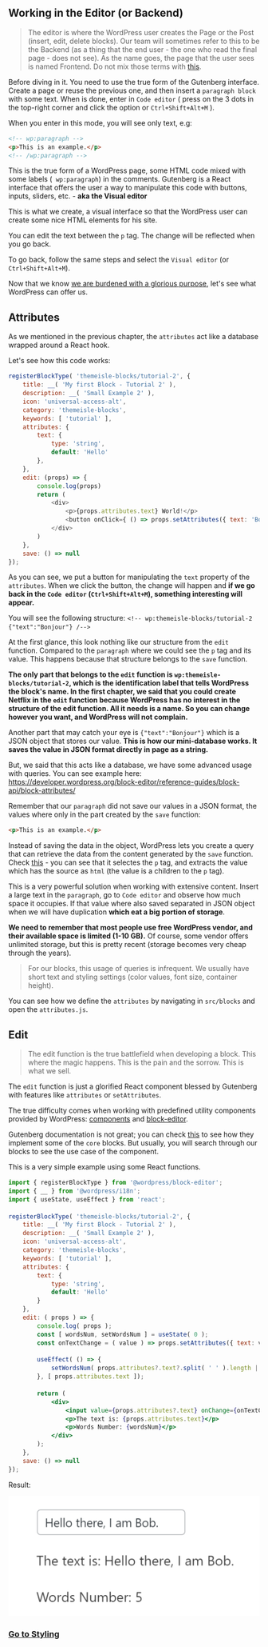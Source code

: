 ## Working in the Editor (or Backend)
> The editor is where the WordPress user creates the Page or the Post (insert, edit, delete blocks). Our team will sometimes refer to this to be the Backend (as a thing that the end user - the one who read the final page - does not see). As the name goes, the page that the user sees is named Frontend. Do not mix those terms with [this](https://en.wikipedia.org/wiki/Front_end_and_back_end).

Before diving in it. You need to use the true form of the Gutenberg interface. Create a page or reuse the previous one, and then insert a `paragraph block` with some text. When is done, enter in `Code editor` ( press on the 3 dots in the top-right corner and click the option or `Ctrl+Shift+Alt+M` ).

When you enter in this mode, you will see only text, e.g:
```html
<!-- wp:paragraph -->
<p>This is an example.</p>
<!-- /wp:paragraph -->
```
This is the true form of a WordPress page, some HTML code mixed with some labels (` wp:paragraph`) in the comments. Gutenberg is a React interface that offers the user a way to manipulate this code with buttons, inputs, sliders, etc. - **aka the Visual editor**

This is what we create, a visual interface so that the WordPress user can create some nice HTML elements for his site.

You can edit the text between the `p` tag. The change will be reflected when you go back. 

To go back, follow the same steps and select the `Visual editor` (or `Ctrl+Shift+Alt+M`).

Now that we know [we are burdened with a glorious purpose](https://en.wikipedia.org/wiki/Glorious_Purpose), let's see what WordPress can offer us.

## Attributes

As we mentioned in the previous chapter, the `attributes` act like a database wrapped around a React hook.

Let's see how this code works:

```javascript
registerBlockType( 'themeisle-blocks/tutorial-2', {
	title: __( 'My first Block - Tutorial 2' ),
	description: __( 'Small Example 2' ),
	icon: 'universal-access-alt',
	category: 'themeisle-blocks', 
	keywords: [ 'tutorial' ],
	attributes: { 
		text: {
			type: 'string',
			default: 'Hello'
		},
	},
	edit: (props) => { 
		console.log(props)
		return (
			<div>
				<p>{props.attributes.text} World!</p>
				<button onClick={ () => props.setAttributes({ text: 'Bonjour'})}> Click to change </button>
			</div>
		)
	}, 
	save: () => null 
});
```

As you can see, we put a button for manipulating the `text` property of the `attributes`. When we click the button, the change will happen and **if we go back in the `Code editor` (`Ctrl+Shift+Alt+M`), something interesting will appear.**

You will see the following structure: `<!-- wp:themeisle-blocks/tutorial-2 {"text":"Bonjour"} /-->`

At the first glance, this look nothing like our structure from the `edit` function. Compared to the `paragraph` where we could see the `p` tag and its value. This happens because that structure belongs to the `save` function.

**The only part that belongs to the `edit` function is `wp:themeisle-blocks/tutorial-2`, which is the identification label that tells WordPress the block's name. In the first chapter, we said that you could create Netflix in the `edit` function because WordPress has no interest in the structure of the edit function. All it needs is a name. So you can change however you want, and WordPress will not complain.**

Another part that may catch your eye is `{"text":"Bonjour"}` which is a JSON object that stores our value. **This is how our mini-database works. It saves the value in JSON format directly in page as a string.**

But, we said that this acts like a database, we have some advanced usage with queries. You can see example here: https://developer.wordpress.org/block-editor/reference-guides/block-api/block-attributes/

Remember that our `paragraph` did not save our values in a JSON format, the values where only in the part created by the `save` function:

```html
<p>This is an example.</p>
```
Instead of saving the data in the object, WordPress lets you create a query that can retrieve the data from the content generated by the `save` function. Check [this](https://github.com/WordPress/gutenberg/blob/8d3db371b033d4e331702a7a837978fac79e82ca/packages/block-library/src/paragraph/block.json#L13-L19) - you can see that it selectes the `p` tag, and extracts the value which has the source as `html` (the value is a children to the `p` tag).

This is a very powerful solution when working with extensive content. Insert a large text in the `paragraph`, go to `Code editor` and observe how much space it occupies. If that value where also saved separated in JSON object when we will have duplication **which eat a big portion of storage**.

**We need to remember that most people use free WordPress vendor, and their available space is limited (1-10 GB).** Of course, some vendor offers unlimited storage, but this is pretty recent (storage becomes very cheap through the years). 

> For our blocks, this usage of queries is infrequent. We usually have short text and styling settings (color values, font size, container height).

You can see how we define the `attributes` by navigating in `src/blocks` and open the `attributes.js`.

## Edit

> The edit function is the true battlefield when developing a block. This where the magic happens. This is the pain and the sorrow. This is what we sell.

The `edit` function is just a glorified React component blessed by Gutenberg with features like `attributes` or `setAttributes`. 

The true difficulty comes when working with predefined utility components provided by WordPress: [components](https://github.com/WordPress/gutenberg/tree/trunk/packages/components) and [block-editor](https://github.com/WordPress/gutenberg/tree/trunk/packages/block-editor). 

Gutenberg documentation is not great; you can check [this](https://github.com/WordPress/gutenberg/tree/trunk/packages/block-library/src) to see how they implement some of the `core` blocks. But usually, you will search through our blocks to see the use case of the component.

This is a very simple example using some React functions.
```jsx
import { registerBlockType } from '@wordpress/block-editor';
import { __ } from '@wordpress/i18n';
import { useState, useEffect } from 'react';

registerBlockType( 'themeisle-blocks/tutorial-2', {
	title: __( 'My first Block - Tutorial 2' ),
	description: __( 'Small Example 2' ),
	icon: 'universal-access-alt',
	category: 'themeisle-blocks',
	keywords: [ 'tutorial' ],
	attributes: {
		text: {
			type: 'string',
			default: 'Hello'
		}
	},
	edit: ( props ) => {
		console.log( props );
		const [ wordsNum, setWordsNum ] = useState( 0 );
		const onTextChange = ( value ) => props.setAttributes({ text: value.target.value });

		useEffect( () => {
			setWordsNum( props.attributes?.text?.split( ' ' ).length || 0 );
		}, [ props.attributes.text ]);

		return (
			<div>
				<input value={props.attributes?.text} onChange={onTextChange} type="text" />
				<p>The text is: {props.attributes.text}</p>
				<p>Words Number: {wordsNum}</p>
			</div>
		);
	},
	save: () => null
});
```

Result: 

![Simple Block with React](images/simple-block-react.png)

### [Go to Styling](styling.md)
